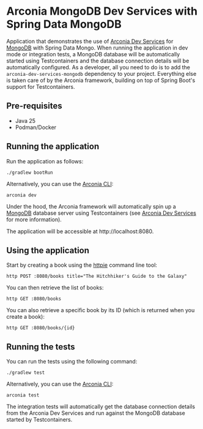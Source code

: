 # Arconia MongoDB Dev Services with Spring Data MongoDB

Application that demonstrates the use of [Arconia Dev Services](https://docs.arconia.io/arconia/latest/index.html) for [MongoDB](https://docs.arconia.io/arconia/latest/dev-services/mongodb/) with Spring Data Mongo. When running the application in dev mode or integration tests, a MongoDB database will be automatically started using Testcontainers and the database connection details will be automatically configured. As a developer, all you need to do is to add the `arconia-dev-services-mongodb` dependency to your project. Everything else is taken care of by the Arconia framework, building on top of Spring Boot's support for Testcontainers.

## Pre-requisites

* Java 25
* Podman/Docker

## Running the application

Run the application as follows:

```shell
./gradlew bootRun
```

Alternatively, you can use the [Arconia CLI](https://docs.arconia.io/arconia-cli/latest/index.html):

```shell
arconia dev
```

Under the hood, the Arconia framework will automatically spin up a [MongoDB](https://docs.arconia.io/arconia/latest/dev-services/mongodb/) database server using Testcontainers (see [Arconia Dev Services](https://docs.arconia.io/arconia/latest/dev-services/) for more information).

The application will be accessible at http://localhost:8080.

## Using the application

Start by creating a book using the [httpie](https://httpie.io/) command line tool:

```shell
http POST :8080/books title="The Hitchhiker's Guide to the Galaxy"
```

You can then retrieve the list of books:

```shell
http GET :8080/books
```

You can also retrieve a specific book by its ID (which is returned when you create a book):

```shell
http GET :8080/books/{id}
```

## Running the tests

You can run the tests using the following command:

```shell
./gradlew test
```

Alternatively, you can use the [Arconia CLI](https://docs.arconia.io/arconia-cli/latest/index.html):

```shell
arconia test
```

The integration tests will automatically get the database connection details from the Arconia Dev Services and run against the MongoDB database started by Testcontainers.
